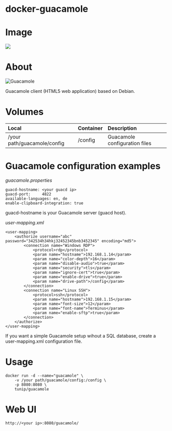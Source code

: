# docker-guacamole
# Image
[![](https://images.microbadger.com/badges/image/tunip/guacamole.svg)](https://microbadger.com/images/tunip/guacamole "Get your own image badge on microbadger.com")

# About
![Guacamole](https://github.com/tunip/docker-guacamole/raw/master/guacamole.png)

Guacamole client (HTML5 web application) based on Debian.

# Volumes
|Local|Container|Description|
|:--|:--|:--|
|/your path/guacamole/config|/config|Guacamole configuration files|

# Guacamole configuration examples
*guacamole.properties*
```
guacd-hostname: <your guacd ip>
guacd-port:     4822
available-languages: en, de
enable-clipboard-integration: true
```
guacd-hostname is your Guacamole server (guacd host).

*user-mapping.xml*
```
<user-mapping>
    <authorize username="abc" password="342534h34hkj32452345bnb3452345" encoding="md5">
        <connection name="Windows RDP">
            <protocol>rdp</protocol>
            <param name="hostname">192.168.1.14</param>
            <param name="color-depth">16</param>
            <param name="disable-audio">true</param>
            <param name="security">tls</param>
            <param name="ignore-cert">true</param>
            <param name="enable-drive">true</param>
            <param name="drive-path">/config</param>
        </connection>
        <connection name="Linux SSH">
            <protocol>ssh</protocol>
            <param name="hostname">192.168.1.15</param>
            <param name="font-size">12</param>
            <param name="font-name">Terminus</param>
            <param name="enable-sftp">true</param>
        </connection>
    </authorize>
</user-mapping>
```
If you want a simple Guacamole setup wihout a SQL database, create a user-mapping.xml configuration file.

# Usage
```
docker run -d --name="guacamole" \
    -v /your path/guacamole/config:/config \
    -p 8080:8080 \
    tunip/guacamole
```
# Web UI
`http://<your ip>:8080/guacamole/`